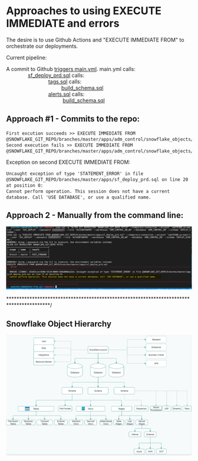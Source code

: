 # Approaches to using EXECUTE IMMEDIATE and errors

The desire is to use Github Actions and "EXECUTE IMMEDIATE FROM" to orchestrate our deployments.  

Current pipeline:

A commit to Github [triggers main.yml](/.github/workflows/main.txt).  main.yml calls:  
&nbsp;&nbsp;&nbsp;&nbsp;&nbsp;&nbsp;&nbsp;&nbsp;&nbsp;&nbsp;&nbsp;&nbsp;&nbsp;&nbsp;&nbsp;[sf_deploy_prd.sql](apps/sf_deploy_prd.sql) calls:  
&nbsp;&nbsp;&nbsp;&nbsp;&nbsp;&nbsp;&nbsp;&nbsp;&nbsp;&nbsp;&nbsp;&nbsp;&nbsp;&nbsp;&nbsp;&nbsp;&nbsp;&nbsp;&nbsp;&nbsp;&nbsp;&nbsp;&nbsp;&nbsp;&nbsp;&nbsp;&nbsp;&nbsp;&nbsp;[tags.sql](apps/adm_control/snowflake_objects/databases/schemas/tags_schema/tags.sql) calls:  
&nbsp;&nbsp;&nbsp;&nbsp;&nbsp;&nbsp;&nbsp;&nbsp;&nbsp;&nbsp;&nbsp;&nbsp;&nbsp;&nbsp;&nbsp;&nbsp;&nbsp;&nbsp;&nbsp;&nbsp;&nbsp;&nbsp;&nbsp;&nbsp;&nbsp;&nbsp;&nbsp;&nbsp;&nbsp;&nbsp;&nbsp;&nbsp;&nbsp;&nbsp;&nbsp;&nbsp;&nbsp;&nbsp;[build_schema.sql](apps/build_schema.sql)  
&nbsp;&nbsp;&nbsp;&nbsp;&nbsp;&nbsp;&nbsp;&nbsp;&nbsp;&nbsp;&nbsp;&nbsp;&nbsp;&nbsp;&nbsp;&nbsp;&nbsp;&nbsp;&nbsp;&nbsp;&nbsp;&nbsp;&nbsp;&nbsp;&nbsp;&nbsp;&nbsp;&nbsp;&nbsp;[alerts.sql](apps/adm_control/snowflake_objects/databases/schemas/alerts_schema/alerts.sql) calls:  
&nbsp;&nbsp;&nbsp;&nbsp;&nbsp;&nbsp;&nbsp;&nbsp;&nbsp;&nbsp;&nbsp;&nbsp; &nbsp;&nbsp;&nbsp;&nbsp;&nbsp;&nbsp;&nbsp;&nbsp;&nbsp;&nbsp;&nbsp;&nbsp;&nbsp;&nbsp;&nbsp;&nbsp;&nbsp;&nbsp;&nbsp;&nbsp;&nbsp;&nbsp;&nbsp;&nbsp;&nbsp;&nbsp;[build_schema.sql](apps/build_schema.sql)  


## Approach #1 - Commits to the repo:

```
First excution succeeds >> EXECUTE IMMEDIATE FROM @SNOWFLAKE_GIT_REPO/branches/master/apps/adm_control/snowflake_objects/databases/schemas/tags_schema/tags.sql;
Second execution fails >> EXECUTE IMMEDIATE FROM @SNOWFLAKE_GIT_REPO/branches/master/apps/adm_control/snowflake_objects/databases/schemas/alerts_schema/alerts.sql; 
```
Exception on second EXECUTE IMMEDIATE FROM: 
```
Uncaught exception of type 'STATEMENT_ERROR' in file @SNOWFLAKE_GIT_REPO/branches/master/apps/sf_deploy_prd.sql on line 20 at position 0:   
Cannot perform operation. This session does not have a current database. Call 'USE DATABASE', or use a qualified name.    
```

## Approach 2 - Manually from the command line:  

![alt text](image.png)

\****************************************************************************************/



## Snowflake Object Hierarchy
![Snowflake Object Hierarchy](./.images/snowflakeObjectHierarchy.png)



